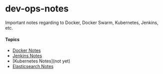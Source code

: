 # dev-ops-notes
Important notes regarding to Docker, Docker Swarm, Kubernetes, Jenkins, etc.

#### Topics
- [Docker Notes](https://github.com/franco148/dev-ops-notes/tree/master/docker)
- [Jenkins Notes](https://github.com/franco148/dev-ops-notes/tree/master/jenkins)
- [Kubernetes Notes](not yet)
- [Elasticsearch Notes](https://github.com/franco148/dev-ops-notes/tree/elasticsearch-notes/elasticsearch-notes)
